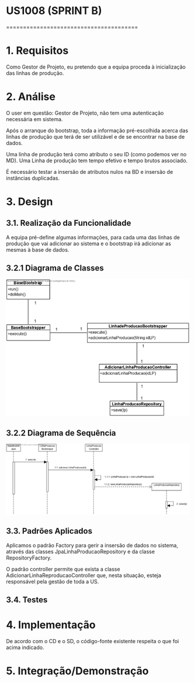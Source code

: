 # US1008 (SPRINT B)
=======================================


# 1. Requisitos

Como Gestor de Projeto, eu pretendo que a equipa proceda à inicialização das linhas de produção.

# 2. Análise

O user em questão: Gestor de Projeto, não tem uma autenticação necessária em sistema.

Após o arranque do bootstrap, toda a informação pré-escolhida acerca das linhas de produção que terá de ser utilizável e de se encontrar na base de dados.

Uma linha de produção terá como atributo o seu ID (como podemos ver no MD). Uma Linha de produção tem tempo efetivo e tempo brutos associado.

É necessário testar a insersão de atributos nulos na BD e insersão de instâncias duplicadas.


# 3. Design

## 3.1. Realização da Funcionalidade

A equipa pré-define algumas informações, para cada uma das linhas de produção que vai adicionar ao sistema e o bootstrap irá adicionar as mesmas à base de dados.

## 3.2.1 Diagrama de Classes

![CD](cd.png)

## 3.2.2 Diagrama de Sequência

![SD](sd.png)


## 3.3. Padrões Aplicados

Aplicamos o padrão Factory para gerir a insersão de dados no sistema, através das classes JpaLinhaProducaoRepository e da classe RepositoryFactory.

O padrão controller permite que exista a classe AdicionarLinhaReproducaoController que, nesta situação, esteja responsável pela gestão de toda a US.


## 3.4. Testes



# 4. Implementação

De acordo com o CD e o SD, o código-fonte existente respeita o que foi acima indicado.

# 5. Integração/Demonstração
